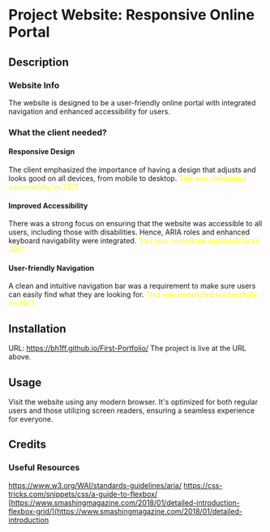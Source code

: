 # Project Website: Responsive Online Portal
## Description
### Website Info
The website is designed to be a user-friendly online portal with integrated navigation and enhanced accessibility for users.

### What the client needed?
#### Responsive Design
The client emphasized the importance of having a design that adjusts and looks good on all devices, from mobile to desktop.
<span style="color:yellow;">This was completed successfully on 20/7.</span>

#### Improved Accessibility
There was a strong focus on ensuring that the website was accessible to all users, including those with disabilities. Hence, ARIA roles and enhanced keyboard navigability were integrated.
<span style="color:yellow;">This was completed successfully on 20/7.</span>

#### User-friendly Navigation
A clean and intuitive navigation bar was a requirement to make sure users can easily find what they are looking for.
<span style="color:yellow;">This was completed successfully on 20/7.</span>

## Installation
URL: https://bh1ff.github.io/First-Portfolio/
The project is live at the URL above.

## Usage
Visit the website using any modern browser. It's optimized for both regular users and those utilizing screen readers, ensuring a seamless experience for everyone.

## Credits
### Useful Resources
https://www.w3.org/WAI/standards-guidelines/aria/
https://css-tricks.com/snippets/css/a-guide-to-flexbox/
[https://www.smashingmagazine.com/2018/01/detailed-introduction-flexbox-grid/](https://www.smashingmagazine.com/2018/01/detailed-introduction